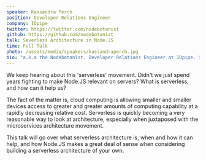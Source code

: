 ```yaml
---
speaker: Kassandra Perch
position: Developer Relations Engineer
company: IOpipe
twitter: https://twitter.com/nodebotanist
github: https://github.com/nodebotanist
talk: Severless Architecture in Node.JS
time: Full Talk
photo: /assets/media/speakers/kassandraperch.jpg
bio: "a.k.a the Nodebotanist. Developer Relations Engineer at IOpipe. Serverless aficionado, bot builder, NodeBots author/addict. Austinite. Electrical Engineering student. They/them preferred pronouns. "
---
```

We keep hearing about this 'serverless' movement. Didn't we just spend years fighting to make Node.JS relevant on servers? What is serverless, and how can it help us?

The fact of the matter is, cloud computing is allowing smaller and smaller devices access to greater and greater amounts of computing capability at a rapidly decreasing relative cost. Serverless is quickly becoming a very reasonable way to look at architecture, especially when juxtaposed with the microservices architecture movement.

This talk will go over what serverless architecture is, when and how it can help, and how Node.JS makes a great deal of sense when considering building a serverless architecture of your own.

